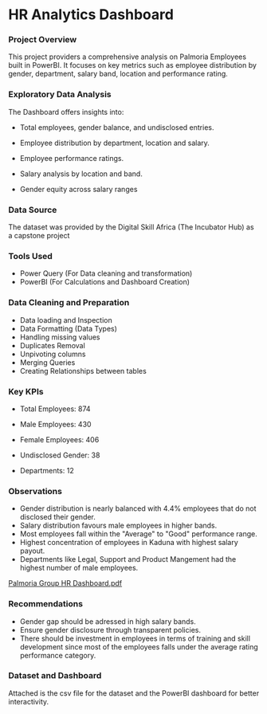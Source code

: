 # HR Analytics Dashboard

### Project Overview
 
 This project providers a comprehensive analysis on Palmoria Employees built in PowerBI. It focuses on key metrics such as employee distribution by gender, department, salary band, location and performance rating.

### Exploratory Data Analysis

The Dashboard offers insights into: 

- Total employees, gender balance, and undisclosed entries.

- Employee distribution by department, location and salary.

- Employee performance ratings.

- Salary analysis by location and band.

- Gender equity across salary ranges

### Data Source

The dataset was provided by the Digital Skill Africa (The Incubator Hub) as a capstone project

### Tools Used

- Power Query (For Data cleaning and transformation)
- PowerBI (For Calculations and Dashboard Creation)


### Data Cleaning and Preparation

- Data loading and Inspection
- Data Formatting (Data Types)
- Handling missing values
- Duplicates Removal
- Unpivoting columns
- Merging Queries
- Creating Relationships between tables

### Key KPIs


- Total Employees: 874

- Male Employees: 430

- Female Employees: 406

- Undisclosed Gender: 38

- Departments: 12


### Observations

- Gender distribution is nearly balanced with 4.4% employees that do not disclosed their gender.
- Salary distribution favours male employees in higher bands.
- Most employees fall within the "Average" to "Good" performance range.
- Highest concentration of employees in Kaduna with highest salary payout.
- Departments like Legal, Support and Product Mangement had the highest number of male employees.


[Palmoria Group HR Dashboard.pdf](https://github.com/user-attachments/files/21067643/Palmoria.Group.HR.Dashboard.pdf)


### Recommendations

- Gender gap should be adressed in high salary bands.
- Ensure gender disclosure through transparent policies.
- There should be investment in employees in terms of training and skill development since most of the employees falls under the average rating performance category.

### Dataset and Dashboard

Attached is the csv file for the dataset and the PowerBI dashboard for better interactivity.



